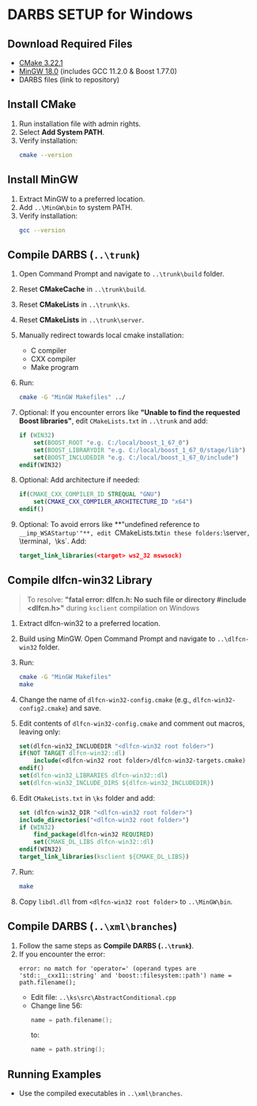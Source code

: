 # DARBS SETUP for Windows

## Download Required Files

- [CMake 3.22.1](https://cmake.org/download/)
- [MinGW 18.0](https://nuwen.net/mingw.html) (includes GCC 11.2.0 & Boost 1.77.0)
- DARBS files (link to repository)

## Install CMake

1. Run installation file with admin rights.
2. Select **Add System PATH**.
3. Verify installation:
   ```bash
   cmake --version
   ```

## Install MinGW

1. Extract MinGW to a preferred location.
2. Add `..\MinGW\bin` to system PATH.
3. Verify installation:
   ```bash
   gcc --version
   ```

## Compile DARBS (`..\trunk`)

1. Open Command Prompt and navigate to `..\trunk\build` folder.
2. Reset **CMakeCache** in `..\trunk\build`.
3. Reset **CMakeLists** in `..\trunk\ks`.
4. Reset **CMakeLists** in `..\trunk\server`.
5. Manually redirect towards local cmake installation:
   - C compiler
   - CXX compiler
   - Make program
6. Run:
   ```bash
   cmake -G "MinGW Makefiles" ../
   ```
7. Optional: If you encounter errors like **"Unable to find the requested Boost libraries"**, edit `CMakeLists.txt` in `..\trunk` and add:
   ```cmake
   if (WIN32)
       set(BOOST_ROOT "e.g. C:/local/boost_1_67_0")
       set(BOOST_LIBRARYDIR "e.g. C:/local/boost_1_67_0/stage/lib")
       set(BOOST_INCLUDEDIR "e.g. C:/local/boost_1_67_0/include")
   endif(WIN32)
   ```

8. Optional: Add architecture if needed:
   ```cmake
   if(CMAKE_CXX_COMPILER_ID STREQUAL "GNU")
       set(CMAKE_CXX_COMPILER_ARCHITECTURE_ID "x64")
   endif()
   ```

9. Optional: To avoid errors like **"undefined reference to `__imp_WSAStartup'"**, edit `CMakeLists.txt` in these folders: `\server`, `\terminal`, `\ks`. Add:
   ```cmake
   target_link_libraries(<target> ws2_32 mswsock)
   ```

## Compile dlfcn-win32 Library

> To resolve: **"fatal error: dlfcn.h: No such file or directory #include <dlfcn.h>"** during `ksclient` compilation on Windows

1. Extract dlfcn-win32 to a preferred location.
2. Build using MinGW. Open Command Prompt and navigate to `..\dlfcn-win32` folder.
3. Run:
   ```bash
   cmake -G "MinGW Makefiles"
   make
   ```
4. Change the name of `dlfcn-win32-config.cmake` (e.g., `dlfcn-win32-config2.cmake`) and save.
5. Edit contents of `dlfcn-win32-config.cmake` and comment out macros, leaving only:
   ```cmake
   set(dlfcn-win32_INCLUDEDIR "<dlfcn-win32 root folder>")
   if(NOT TARGET dlfcn-win32::dl)
       include(<dlfcn-win32 root folder>/dlfcn-win32-targets.cmake)
   endif()
   set(dlfcn-win32_LIBRARIES dlfcn-win32::dl)
   set(dlfcn-win32_INCLUDE_DIRS ${dlfcn-win32_INCLUDEDIR})
   ```

6. Edit `CMakeLists.txt` in `\ks` folder and add:
   ```cmake
   set (dlfcn-win32_DIR "<dlfcn-win32 root folder>")
   include_directories("<dlfcn-win32 root folder>")
   if (WIN32)
       find_package(dlfcn-win32 REQUIRED)
       set(CMAKE_DL_LIBS dlfcn-win32::dl)
   endif(WIN32)
   target_link_libraries(ksclient ${CMAKE_DL_LIBS})
   ```

7. Run:
   ```bash
   make
   ```
8. Copy `libdl.dll` from `<dlfcn-win32 root folder>` to `..\MinGW\bin`.

## Compile DARBS (`..\xml\branches`)

1. Follow the same steps as **Compile DARBS (`..\trunk`)**.
2. If you encounter the error:
   ```
   error: no match for 'operator=' (operand types are 'std::__cxx11::string' and 'boost::filesystem::path') name = path.filename();
   ```
   - Edit file: `..\ks\src\AbstractConditional.cpp`
   - Change line 56:
     ```cpp
     name = path.filename();
     ```
     to:
     ```cpp
     name = path.string();
     ```

## Running Examples

- Use the compiled executables in `..\xml\branches`.
